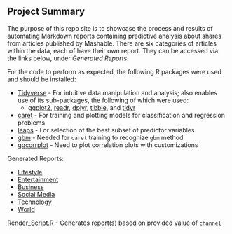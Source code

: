 ## Project Summary

The purpose of this repo site is to showcase the process and results of automating Markdown reports containing predictive analysis about shares from articles published by Mashable. There are six categories of articles within the data, each of have their own report. They can be accessed via the links below, under _Generated Reports_.

For the code to perform as expected, the following R packages were used and should be installed:
- [Tidyverse](https://www.tidyverse.org/) - For intuitive data manipulation and analysis; also enables use of its sub-packages, the following of which were used:
   - [ggplot2](https://ggplot2.tidyverse.org/), [readr](https://readr.tidyverse.org/), [dplyr](https://dplyr.tidyverse.org/), [tibble](https://tibble.tidyverse.org/), and [tidyr](https://tidyr.tidyverse.org/)
- [caret](https://github.com/topepo/caret/) - For training and plotting models for classification and regression problems
- [leaps](https://www.rdocumentation.org/packages/leaps/versions/3.1/topics/leaps) - For selection of the best subset of predictor variables 
- [gbm](https://github.com/gbm-developers/gbm#readme) - Needed for `caret` training to recognize `gbm` method
- [ggcorrplot](https://cran.r-project.org/web/packages/ggcorrplot/readme/README.html) - Need to plot correlation plots with customizations

Generated Reports:
- [Lifestyle](https://suyogd9.github.io/ST558-Project-3/LifestyleAnalysis.html)
- [Entertainment](https://suyogd9.github.io/ST558-Project-3/EntertainmentAnalysis.html)
- [Business](https://suyogd9.github.io/ST558-Project-3/BusinessAnalysis.html)
- [Social Media](https://suyogd9.github.io/ST558-Project-3/Social_MediaAnalysis.html)
- [Technology](https://suyogd9.github.io/ST558-Project-3/TechnologyAnalysis.html)
- [World](https://suyogd9.github.io/ST558-Project-3/WorldAnalysis.html)

[Render_Script.R](Render_Script.R) - Generates report(s) based on provided value of `channel`
